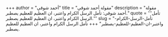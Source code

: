 +++
author = "أحمد شوقي"
title = "مقولة أحمد شوقي"
description = "مقولة أحمد شوقي: تأمل الرسل الكرام واعتبر، ان العظيم للعظيم يصطبر."
quote = '''تأمل الرسل الكرام واعتبر، ان العظيم للعظيم يصطبر.''' 
slug = "تأمل-الرسل-الكرام-واعتبر-ان-العظيم-للعظيم-يصطبر"
+++
تأمل الرسل الكرام واعتبر، ان العظيم للعظيم يصطبر.
